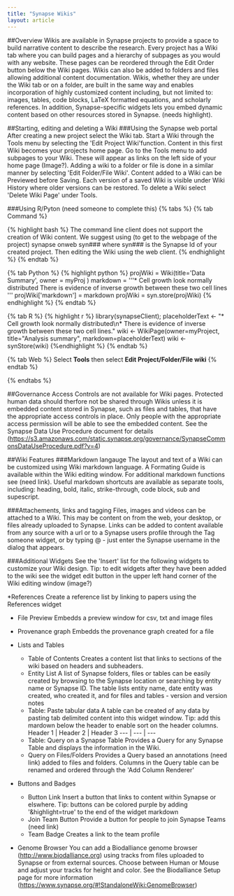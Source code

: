 ```yaml
---
title: "Synapse Wikis"
layout: article
---
```

##Overview
Wikis are available in Synapse projects to provide a space to build narrative content to describe the research. Every project has a Wiki tab where you can build pages and a hierarchy of subpages as you would with any website. These pages can be reordered through the Edit Order button below the Wiki pages. Wikis can also be added to folders and files allowing additional content documentation. Wikis, whether they are under the Wiki tab or on a folder, are built in the same way and enables incorporation of highly customized content including, but not limited to: images, tables, code blocks, LaTeX formatted equations, and scholarly references. In addition, Synapse-specific widgets lets you embed dynamic content based on other resources stored in Synapse. (needs highlight). 

##Starting, editing and deleting a Wiki
###Using the Synapse web portal
After creating a new project select the Wiki tab. Start a Wiki through the Tools menu by selecting the 'Edit Project Wiki'function. Content in this first Wiki becomes your projects home page. Go to the Tools menu to add subpages to your Wiki. These will appear as links on the left side of your home page (Image?). Adding a wiki to a folder or file is done in a similar manner by selecting 'Edit Folder/File Wiki'. Content added to a Wiki can be Previewed before Saving. Each version of a saved Wiki is visible under Wiki History where older versions can be restored. To delete a Wiki select 'Delete Wiki Page' under Tools.  

###Using R/Pyton (need someone to complete this)
{% tabs %} {% tab Command %}

{% highlight bash %} 
The command line client does not support the creation of Wiki content. We suggest using (to get to the webpage of the project) synapse onweb syn### where syn### is the Synapse Id of your created project. Then editing the Wiki using the web client. {% endhighlight %} {% endtab %}

{% tab Python %} {% highlight python %}
projWiki = Wiki(title='Data Summary', owner = myProj ) markdown = '''* Cell growth look normally distributed
There is evidence of inverse growth between these two cell lines ''' projWiki['markdown'] = markdown projWiki = syn.store(projWiki) 
{% endhighlight %} {% endtab %}

{% tab R %} {% highlight r %} library(synapseClient); 
placeholderText <- "* Cell growth look normally distributed\n* There is evidence of inverse growth between these two cell lines." wiki <- WikiPage(owner=myProject, title="Analysis summary", markdown=placeholderText) wiki <- synStore(wiki) 
{%endhighlight %} {% endtab %}

{% tab Web %} Select **Tools** then select **Edit Project/Folder/File wiki** {% endtab %}

{% endtabs %}

##Governance
Access Controls are not available for Wiki pages. Protected human data should therfore not be shared through Wikis unless it is embedded content stored in Synapse, such as files and tables, that have the appropriate access controls in place. Only people with the appropriate access permission will be able to see the embedded content. See the Synapse Data Use Procedure document for details (https://s3.amazonaws.com/static.synapse.org/governance/SynapseCommonsDataUseProcedure.pdf?v=4)

##Wiki Features
###Markdown langauge
The layout and text of a Wiki can be customized using Wiki markdown language. A Formating Guide is available within the Wiki editing window. For additional markdown functions see (need link). Useful markdown shortcuts are available as separate tools, including: heading, bold, italic, strike-through, code block, sub and supescript. 

###Attachements, links and tagging
Files, images and videos can be attached to a Wiki. This may be content on from the web, your desktop, or files already uploaded to Synapse. Links can be added to content available from any source with a url or to a Synapse users profile through the Tag someone widget, or by typing @ - just enter the Synapse username in the dialog that appears.

###Additional Widgets
See the 'Insert' list for the following widgets to customize your Wiki design. Tip: to edit widgets after they have been added to the wiki see the widget edit button in the upper left hand corner of the Wiki editing window (image?)

*References
Create a reference list by linking to papers using the References widget

* File Preview
Embedds a preview window for csv, txt and image files

* Provenance graph
Embedds the provenance graph created for a file

* Lists and Tables
  * Table of Contents
  Creates a content list that links to sections of the wiki based on headers and subheaders.
  * Entity List
  A list of Synapse folders, files or tables can be easily created by browsing to the Synapse location or searching by entity name or Synapse ID. The table lists entity name, date entity was created, who created it, and for files and tables - version and version notes
  * Table: Paste tabular data
  A table can be created of any data by pasting tab delimited content into this widget window. Tip: add this mardown below the header to enable sort on the header columns.
  Header 1 | Header 2 | Header 3
  --- | --- | ---
  * Table: Query on a Synapse Table
  Provides a Query for any Synapse Table and displays the information in the Wiki.
  * Query on Files/Folders
  Provides a Query based an annotations (need link) added to files and folders. Columns in the Query table can be renamed and ordered through the 'Add Column Renderer'
* Buttons and Badges
  * Button Link
  Insert a button that links to content within Synapse or elswhere. Tip: buttons can be colored purple by adding '&highlight=true' to the end of the widget markdown
  * Join Team Button
  Provide a button for people to join Synapse Teams (need link)
  * Team Badge
  Creates a link to the team profile
* Genome Browser 
You can add a Biodalliance genome browser (http://www.biodalliance.org) using tracks from files uploaded to Synapse or from external sources. Choose between Human or Mouse and adjust your tracks for height and color. See the Biodalliance Setup page for more information (https://www.synapse.org/#!StandaloneWiki:GenomeBrowser)
